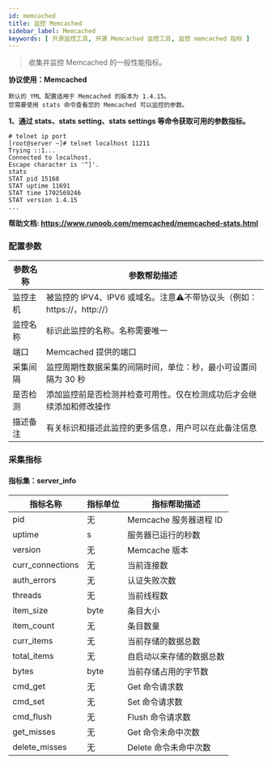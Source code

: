 ```yaml
---
id: memcached
title: 监控 Memcached
sidebar_label: Memcached
keywords: [ 开源监控工具, 开源 Memcached 监控工具, 监控 memcached 指标 ]
---
```


> 收集并监控 Memcached 的一般性能指标。

**协议使用：Memcached**

```text
默认的 YML 配置适用于 Memcached 的版本为 1.4.15。
您需要使用 stats 命令查看您的 Memcached 可以监控的参数。
```

**1、通过 stats、stats setting、stats settings 等命令获取可用的参数指标。**

```shell
# telnet ip port
[root@server ~]# telnet localhost 11211
Trying ::1...
Connected to localhost.
Escape character is '^]'.
stats
STAT pid 15168
STAT uptime 11691
STAT time 1702569246
STAT version 1.4.15
...
```

**帮助文档: <https://www.runoob.com/memcached/memcached-stats.html>**

### 配置参数

| 参数名称 |                      参数帮助描述                       |
|------|---------------------------------------------------|
| 监控主机 | 被监控的 IPV4、IPV6 或域名。注意⚠️不带协议头（例如：https://，http://） |
| 监控名称 | 标识此监控的名称。名称需要唯一                                   |
| 端口   | Memcached 提供的端口                                   |
| 采集间隔 | 监控周期性数据采集的间隔时间，单位：秒，最小可设置间隔为 30 秒                 |
| 是否检测 | 添加监控前是否检测并检查可用性。仅在检测成功后才会继续添加和修改操作                |
| 描述备注 | 有关标识和描述此监控的更多信息，用户可以在此备注信息                        |

### 采集指标

#### 指标集：server_info

|       指标名称       | 指标单位 |      指标帮助描述       |
|------------------|------|-------------------|
| pid              | 无    | Memcache 服务器进程 ID |
| uptime           | s    | 服务器已运行的秒数         |
| version          | 无    | Memcache 版本       |
| curr_connections | 无    | 当前连接数             |
| auth_errors      | 无    | 认证失败次数            |
| threads          | 无    | 当前线程数             |
| item_size        | byte | 条目大小              |
| item_count       | 无    | 条目数量              |
| curr_items       | 无    | 当前存储的数据总数         |
| total_items      | 无    | 自启动以来存储的数据总数      |
| bytes            | byte | 当前存储占用的字节数        |
| cmd_get          | 无    | Get 命令请求数         |
| cmd_set          | 无    | Set 命令请求数         |
| cmd_flush        | 无    | Flush 命令请求数       |
| get_misses       | 无    | Get 命令未命中次数       |
| delete_misses    | 无    | Delete 命令未命中次数    |
